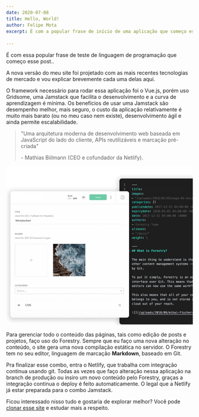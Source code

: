 ```yaml
---
date: 2020-07-08
title: Hello, World!
author: Felipe Mota
excerpt: É com a popular frase de início de uma aplicação que começo esse post.

---
```

É com essa popular frase de teste de linguagem de programação que começo esse post..

A nova versão do meu site foi projetado com as mais recentes tecnologias de mercado e vou explicar brevemente cada uma delas aqui.

O framework necessário para rodar essa aplicação foi o Vue.js, porém uso Gridsome, uma Jamstack que facilita o desenvolvimento e a curva de aprendizagem é mínima. Os benefícios de usar uma Jamstack são desempenho melhor, mais seguro, o custo da aplicação relativamente é muito mais barato (ou no meu caso nem existe), desenvolvimento ágil e ainda permite escalabilidade.

> "Uma arquitetura moderna de desenvolvimento web baseada em JavaScript do lado do cliente, APIs reutilizáveis ​​e marcação pré-criada"
>
> \- Mathias Biilmann (CEO e cofundador da Netlify).

![](/uploads/forestry-screenshot.PNG)

Para gerenciar todo o conteúdo das páginas, tais como edição de posts e projetos, faço uso do Forestry. Sempre que eu faço uma nova alteração no conteúdo, o site gera uma nova compilação estática no servidor. O Forestry tem no seu editor, linguagem de marcação **Markdown**, baseado em Git. 

Pra finalizar esse combo, entra o Netlify, que trabalha com integração contínua usando git. Todas as vezes que faço alteração nessa aplicação na branch de produção ou insiro um novo conteúdo pelo Forestry, graças a integração continua o deploy é feito automaticamente. O legal que a Netlify já estar preparada para o combo Jamstack.

Ficou interessado nisso tudo e gostaria de explorar melhor? Você pode [clonar esse site](https://github.com/felipemotabr/felipemota-website) e estudar mais a respeito.